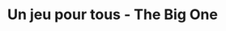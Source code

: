 ---
title: Un jeu pour tous - The Big One
jour: mercredi 13 avril 
horaires: 18h-20h
invites:
    - 
        nom: invite1
    - 
        nom: invite2
---